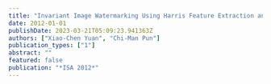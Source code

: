 ```yaml
---
title: "Invariant Image Watermarking Using Harris Feature Extraction and Zernike Moments"
date: 2012-01-01
publishDate: 2023-03-21T05:09:23.941363Z
authors: ["Xiao-Chen Yuan", "Chi-Man Pun"]
publication_types: ["1"]
abstract: ""
featured: false
publication: "*ISA 2012*"
---
```


